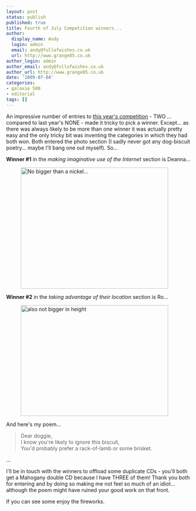 ```yaml
---
layout: post
status: publish
published: true
title: Fourth of July Competition winners...
author:
  display_name: Andy
  login: admin
  email: andy@fullofwishes.co.uk
  url: http://www.grange85.co.uk
author_login: admin
author_email: andy@fullofwishes.co.uk
author_url: http://www.grange85.co.uk
date: '2009-07-04'
categories:
- galaxie 500
- editorial
tags: []
---
```

<p>An impressive number of entries to <a href="/2009/06/30/silly-fourth-of-july-competition/">this year's competition</a> - TWO ... compared to last year's NONE - made it tricky to pick a winner. Except... as there was always likely to be more than one winner it was actually pretty easy and the only tricky bit was inventing the categories in which they had both won. Both entered the photo section (I sadly never got any dog-biscuit poetry... maybe I'll bang one out myself). So...</p>
<p><strong>Winner #1</strong> in the <em>making imaginative use of the Internet</em> section is Deanna...<br />
<figure class="caption aligncenter" width="400" caption="Not bigger by surface area..."><img src="https://www.fullofwishes.co.uk/wp/wp-content/uploads/2009/07/EmpireState-Nickel.png" alt="No bigger than a nickel..." title="EmpireState-Nickel" width="400" height="328" class="size-full wp-image-1390" /><figcaption class="caption-text"></figcaption></figure>
<p><strong>Winner #2</strong> in the <em>taking advantage of their location</em> section is Ro...<br />
<figure class="caption aligncenter" width="400" caption="also not bigger in height"><img src="https://www.fullofwishes.co.uk/wp/wp-content/uploads/2009/07/photo.jpg" alt="also not bigger in height" title="Also No bigger than a nickel" width="400" height="300" class="size-full wp-image-1393" /><figcaption class="caption-text"></figcaption></figure>
<p>And here's my poem...</p>
<blockquote><p>
Dear doggie,<br />
I know you're likely to ignore this biscuit,<br />
You'd probably prefer a rack-of-lamb or some brisket.
</p></blockquote>
<p>...</p>
<p>I'll be in touch with the winners to offload some duplicate CDs - you'll both get a Mahogany double CD because I have THREE of them! Thank you both for entering and by doing so making me not feel so much of an idiot... although the poem might have ruined your good work on that front.</p>
<p>If you can see some enjoy the fireworks.</p>

